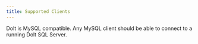 ```yaml
---
title: Supported Clients
---
```


Dolt is MySQL compatible. Any MySQL client should be able to connect to a running Dolt SQL Server.